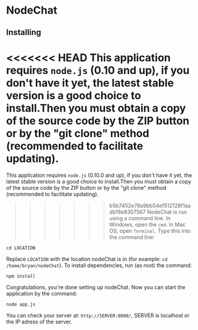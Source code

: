 NodeChat
=============

Installing
-------

<<<<<<< HEAD
This application requires <code>node.js</code> (0.10 and up), if you don't have it yet, the latest stable version is a good choice to install.Then you must obtain a copy of the source code by the ZIP button or by the "git clone" method (recommended to facilitate updating).
=======
This application requires <code>node.js</code> (0.10.0 and up), if you don't have it yet, the latest stable version is a good choice to install.Then you must obtain a copy of the source code by the ZIP button or by the "git clone" method (recommended to facilitate updating).
>>>>>>> b5b7452e78a9bb54ef512128f1aadb18e8307567
NodeChat is run using a command line. In Windows, open the <code>cmd</code>. In Mac OS, open <code>Terminal</code>. Type this into the command line:

<code>cd LOCATION</code>

Replace <code>LOCATION</code> with the location nodeChat is in (for example: <code>cd /home/bryan/nodeChat</code>). To install dependencies, run (as root) the command:

<code>npm install</code>

Congratulations, you're done setting up nodeChat. Now you can start the application by the command:

<code>node app.js</code>

You can check your server at: <code>http://SERVER:8000/</code>, SERVER is localhost or the IP adress of the server. 

